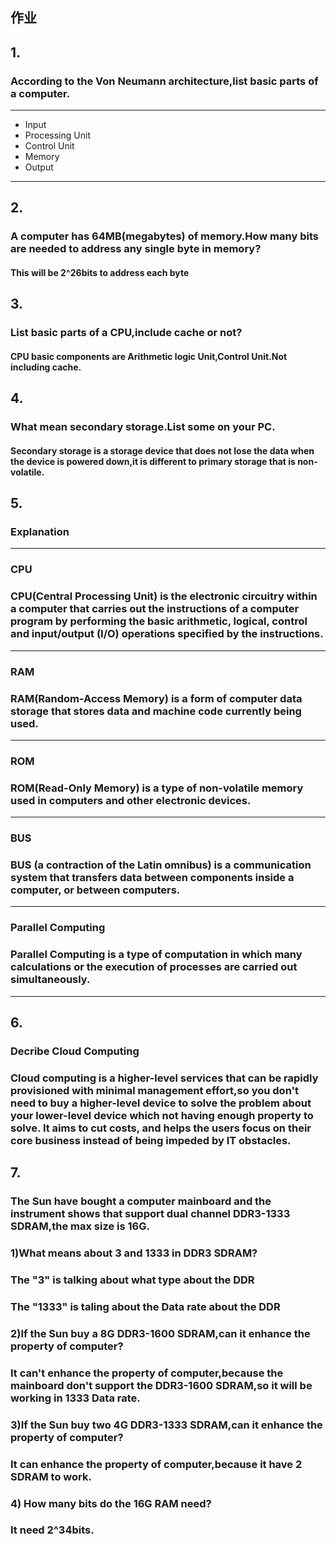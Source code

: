 ## 作业
## 1.
### **According to the Von Neumann architecture,list basic parts of a computer.**
*** 

+ Input 
+ Processing Unit 
+ Control Unit 
+ Memory 
+ Output

***
## 2.
### **A computer has 64MB(megabytes) of memory.How many bits are needed to address any single byte in memory?**
#### This will be 2^26bits to address each byte
## 3.
### **List basic parts of a CPU,include cache or not?**
#### CPU basic components are Arithmetic logic Unit,Control Unit.Not including cache.

## 4.
### **What mean secondary storage.List some on your PC.**
#### Secondary storage is a storage device that does not lose the data when the device is powered down,it is different to primary storage that is non-volatile.

## 5.
### **Explanation**
***
### **CPU**
### CPU(Central Processing Unit) is the electronic circuitry within a computer that carries out the instructions of a computer program by performing the basic arithmetic, logical, control and input/output (I/O) operations specified by the instructions. 
***
### **RAM**
### RAM(Random-Access Memory) is a form of computer data storage that stores data and machine code currently being used.
***
### **ROM**
### ROM(Read-Only Memory) is a type of non-volatile memory used in computers and other electronic devices.
***
### **BUS**
### BUS (a contraction of the Latin omnibus) is a communication system that transfers data between components inside a computer, or between computers.
***
### **Parallel Computing**
### Parallel Computing is a type of computation in which many calculations or the execution of processes are carried out simultaneously.
***
## 6.
### **Decribe Cloud Computing**
### Cloud computing is a higher-level services that can be rapidly provisioned with minimal management effort,so you don't need to buy a higher-level device to solve the problem about your lower-level device which not having enough property to solve. It aims to cut costs, and helps the users focus on their core business instead of being impeded by IT obstacles.

## 7.
### **The Sun have bought a computer mainboard and the instrument shows that support dual channel DDR3-1333 SDRAM,the max size is 16G.**
### 1)What means about 3 and 1333 in DDR3 SDRAM?
### The "3" is talking about what type about the DDR
### The "1333" is taling about the Data rate about the DDR
### 2)If the Sun buy a 8G DDR3-1600 SDRAM,can it enhance the property of computer?
###  It can't enhance the property of computer,because the mainboard don't support the DDR3-1600 SDRAM,so it will be working in 1333 Data rate.
### 3)If the Sun buy two 4G DDR3-1333 SDRAM,can it enhance the property of computer?
### It can enhance the property of computer,because it have 2 SDRAM to work.
### 4) How many bits do the 16G RAM need?
### It need 2^34bits.